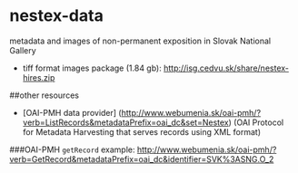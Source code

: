 nestex-data
===========

metadata and images of non-permanent exposition in Slovak National Gallery

* tiff format images package (1.84 gb):
http://isg.cedvu.sk/share/nestex-hires.zip

##other resources
* [OAI-PMH data provider] (http://www.webumenia.sk/oai-pmh/?verb=ListRecords&metadataPrefix=oai_dc&set=Nestex) (OAI Protocol for Metadata Harvesting that serves records using XML format)

###OAI-PMH
`getRecord` example: 
http://www.webumenia.sk/oai-pmh/?verb=GetRecord&metadataPrefix=oai_dc&identifier=SVK%3ASNG.O_2

